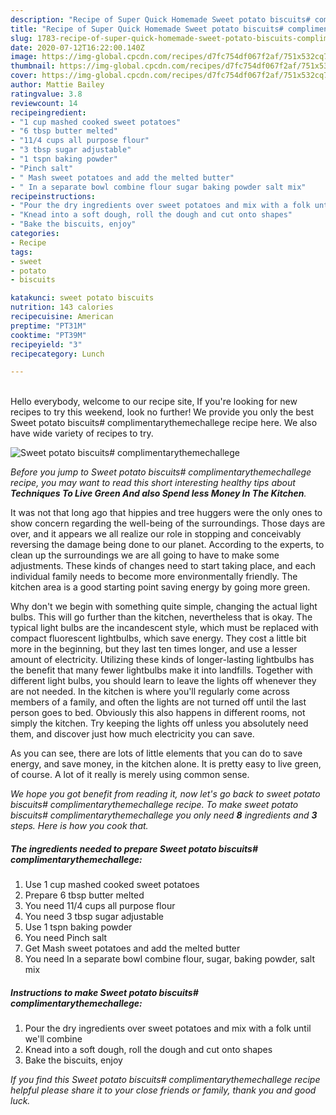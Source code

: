 ```yaml
---
description: "Recipe of Super Quick Homemade Sweet potato biscuits# complimentarythemechallege"
title: "Recipe of Super Quick Homemade Sweet potato biscuits# complimentarythemechallege"
slug: 1783-recipe-of-super-quick-homemade-sweet-potato-biscuits-complimentarythemechallege
date: 2020-07-12T16:22:00.140Z
image: https://img-global.cpcdn.com/recipes/d7fc754df067f2af/751x532cq70/sweet-potato-biscuits-complimentarythemechallege-recipe-main-photo.jpg
thumbnail: https://img-global.cpcdn.com/recipes/d7fc754df067f2af/751x532cq70/sweet-potato-biscuits-complimentarythemechallege-recipe-main-photo.jpg
cover: https://img-global.cpcdn.com/recipes/d7fc754df067f2af/751x532cq70/sweet-potato-biscuits-complimentarythemechallege-recipe-main-photo.jpg
author: Mattie Bailey
ratingvalue: 3.8
reviewcount: 14
recipeingredient:
- "1 cup mashed cooked sweet potatoes"
- "6 tbsp butter melted"
- "11/4 cups all purpose flour"
- "3 tbsp sugar adjustable"
- "1 tspn baking powder"
- "Pinch salt"
- " Mash sweet potatoes and add the melted butter"
- " In a separate bowl combine flour sugar baking powder salt mix"
recipeinstructions:
- "Pour the dry ingredients over sweet potatoes and mix with a folk until we&#39;ll combine"
- "Knead into a soft dough, roll the dough and cut onto shapes"
- "Bake the biscuits, enjoy"
categories:
- Recipe
tags:
- sweet
- potato
- biscuits

katakunci: sweet potato biscuits 
nutrition: 143 calories
recipecuisine: American
preptime: "PT31M"
cooktime: "PT39M"
recipeyield: "3"
recipecategory: Lunch

---
```

<br>
Hello everybody, welcome to our recipe site, If you're looking for new recipes to try this weekend, look no further! We provide you only the best Sweet potato biscuits# complimentarythemechallege recipe here. We also have wide variety of recipes to try.
<br>


![Sweet potato biscuits# complimentarythemechallege](https://img-global.cpcdn.com/recipes/d7fc754df067f2af/751x532cq70/sweet-potato-biscuits-complimentarythemechallege-recipe-main-photo.jpg)

<i>Before you jump to Sweet potato biscuits# complimentarythemechallege recipe, you may want to read this short interesting healthy tips about 
<strong>Techniques To Live Green And also Spend less Money In The Kitchen</strong>.</i>
</br>

It was not that long ago that hippies and tree huggers were the only ones to show concern regarding the well-being of the surroundings. Those days are over, and it appears we all realize our role in stopping and conceivably reversing the damage being done to our planet. According to the experts, to clean up the surroundings we are all going to have to make some adjustments. These kinds of changes need to start taking place, and each individual family needs to become more environmentally friendly. The kitchen area is a good starting point saving energy by going more green.

Why don't we begin with something quite simple, changing the actual light bulbs. This will go further than the kitchen, nevertheless that is okay. The typical light bulbs are the incandescent style, which must be replaced with compact fluorescent lightbulbs, which save energy. They cost a little bit more in the beginning, but they last ten times longer, and use a lesser amount of electricity. Utilizing these kinds of longer-lasting lightbulbs has the benefit that many fewer lightbulbs make it into landfills. Together with different light bulbs, you should learn to leave the lights off whenever they are not needed. In the kitchen is where you'll regularly come across members of a family, and often the lights are not turned off until the last person goes to bed. Obviously this also happens in different rooms, not simply the kitchen. Try keeping the lights off unless you absolutely need them, and discover just how much electricity you can save.

As you can see, there are lots of little elements that you can do to save energy, and save money, in the kitchen alone. It is pretty easy to live green, of course. A lot of it really is merely using common sense.


<i>We hope you got benefit from reading it, now let's go back to sweet potato biscuits# complimentarythemechallege recipe. To make sweet potato biscuits# complimentarythemechallege you only need <strong>8</strong> ingredients and <strong>3</strong> steps. Here is how you cook that.
</i>

##### The ingredients needed to prepare Sweet potato biscuits# complimentarythemechallege:

1. Use 1 cup mashed cooked sweet potatoes
1. Prepare 6 tbsp butter melted
1. You need 11/4 cups all purpose flour
1. You need 3 tbsp sugar adjustable
1. Use 1 tspn baking powder
1. You need Pinch salt
1. Get  Mash sweet potatoes and add the melted butter
1. You need  In a separate bowl combine flour, sugar, baking powder, salt mix


##### Instructions to make Sweet potato biscuits# complimentarythemechallege:

1. Pour the dry ingredients over sweet potatoes and mix with a folk until we&#39;ll combine
1. Knead into a soft dough, roll the dough and cut onto shapes
1. Bake the biscuits, enjoy


<i>If you find this Sweet potato biscuits# complimentarythemechallege recipe helpful please share it to your close friends or family, thank you and good luck.</i>
